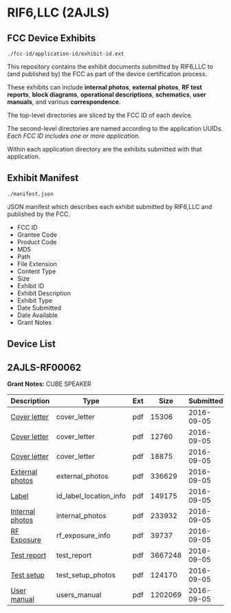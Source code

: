 # RIF6,LLC (2AJLS)
## FCC Device Exhibits

```
./fcc-id/application-id/exhibit-id.ext
```

This repository contains the exhibit documents submitted by RIF6,LLC to (and published by) the FCC as part of the device certification process.

These exhibits can include **internal photos**, **external photos**, **RF test reports**, **block diagrams**, **operational descriptions**, **schematics**, **user manuals**, and various **correspondence**.

The top-level directories are sliced by the FCC ID of each device.

The second-level directories are named according to the application UUIDs. *Each FCC ID includes one or more application.*

Within each application directory are the exhibits submitted with that application. 

## Exhibit Manifest

```
./manifest.json
```

JSON manifest which describes each exhibit submitted by RIF6,LLC and published by the FCC.

- FCC ID
- Grantee Code
- Product Code
- MD5
- Path
- File Extension
- Content Type
- Size
- Exhibit ID
- Exhibit Description
- Exhibit Type
- Date Submitted
- Date Available
- Grant Notes

## Device List
## 2AJLS-RF00062
**Grant Notes:** CUBE SPEAKER

| Description | Type | Ext | Size | Submitted | Available |
| ----------- | ---- | --- | ---- | --------- | --------- |
| [Cover letter](2AJLS-RF00062/488a518438853fb095c71bb8946cc659/3122892.pdf) | cover_letter | pdf | 15306 | 2016-09-05 | 2016-09-05 |
| [Cover letter](2AJLS-RF00062/488a518438853fb095c71bb8946cc659/3122893.pdf) | cover_letter | pdf | 12760 | 2016-09-05 | 2016-09-05 |
| [Cover letter](2AJLS-RF00062/488a518438853fb095c71bb8946cc659/3122894.pdf) | cover_letter | pdf | 18875 | 2016-09-05 | 2016-09-05 |
| [External photos](2AJLS-RF00062/488a518438853fb095c71bb8946cc659/3122895.pdf) | external_photos | pdf | 336629 | 2016-09-05 | 2016-09-05 |
| [Label](2AJLS-RF00062/488a518438853fb095c71bb8946cc659/3122896.pdf) | id_label_location_info | pdf | 149175 | 2016-09-05 | 2016-09-05 |
| [Internal photos](2AJLS-RF00062/488a518438853fb095c71bb8946cc659/3122897.pdf) | internal_photos | pdf | 233932 | 2016-09-05 | 2016-09-05 |
| [RF Exposure](2AJLS-RF00062/488a518438853fb095c71bb8946cc659/3122899.pdf) | rf_exposure_info | pdf | 39737 | 2016-09-05 | 2016-09-05 |
| [Test report](2AJLS-RF00062/488a518438853fb095c71bb8946cc659/3122901.pdf) | test_report | pdf | 3667248 | 2016-09-05 | 2016-09-05 |
| [Test setup](2AJLS-RF00062/488a518438853fb095c71bb8946cc659/3122902.pdf) | test_setup_photos | pdf | 124170 | 2016-09-05 | 2016-09-05 |
| [User manual](2AJLS-RF00062/488a518438853fb095c71bb8946cc659/3122903.pdf) | users_manual | pdf | 1202069 | 2016-09-05 | 2016-09-05 |
